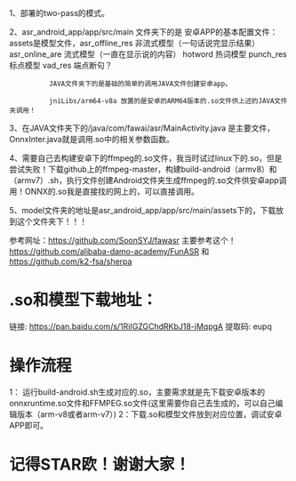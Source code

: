 1、部署的two-pass的模式。

2、asr_android_app/app/src/main 文件夹下的是 
安卓APP的基本配置文件：assets是模型文件，asr_offline_res 非流式模型（一句话说完显示结果） asr_online_are 流式模型（一直在显示说的内容） hotword 热词模型 punch_res 标点模型 vad_res 端点断句？
 				
		      JAVA文件夹下的是基础的简单的调用JAVA文件创建安卓app。

		      jniLibs/arm64-v8a 放置的是安卓的ARM64版本的.so文件供上述的JAVA文件夹调用！

		      

3、在JAVA文件夹下的/java/com/fawai/asr/MainActivity.java 是主要文件，OnnxInter.java就是调用.so中的相关参数函数。

4、需要自己去构建安卓下的ffmpeg的.so文件，我当时试过linux下的.so，但是尝试失败！下载github上的ffmpeg-master，构建build-android（armv8）和（armv7）.sh，执行文件创建Android文件夹生成ffmpeg的.so文件供安卓app调用！ONNX的.so我是直接找的网上的，可以直接调用。

5、model文件夹的地址是asr_android_app/app/src/main/assets下的，下载放到这个文件夹下！！！



参考网址：https://github.com/SoonSYJ/fawasr 主要参考这个！https://github.com/alibaba-damo-academy/FunASR 和 https://github.com/k2-fsa/sherpa

# .so和模型下载地址：
链接: https://pan.baidu.com/s/1RiIGZGChdRKbJ18-jMqpgA 提取码: eupq  

# 操作流程
1： 运行build-android.sh生成对应的.so，主要需求就是先下载安卓版本的onnxruntime.so文件和FFMPEG.so文件(这里需要你自己去生成的，可以自己编辑版本（arm-v8或者arm-v7）)
2：下载.so和模型文件放到对应位置，调试安卓APP即可。
# 记得STAR欧！谢谢大家！
